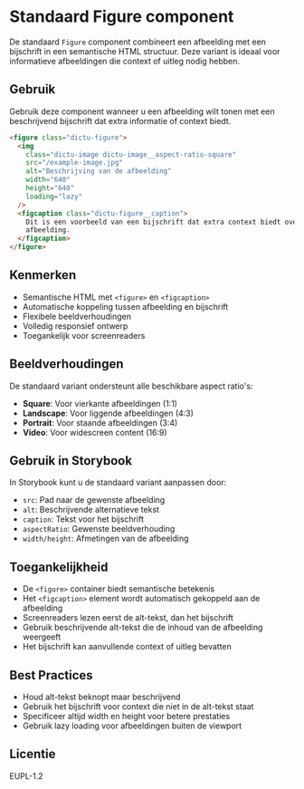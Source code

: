 # Standaard Figure component

De standaard `Figure` component combineert een afbeelding met een bijschrift in
een semantische HTML structuur. Deze variant is ideaal voor informatieve
afbeeldingen die context of uitleg nodig hebben.

## Gebruik

Gebruik deze component wanneer u een afbeelding wilt tonen met een beschrijvend
bijschrift dat extra informatie of context biedt.

```html
<figure class="dictu-figure">
  <img
    class="dictu-image dictu-image__aspect-ratio-square"
    src="/example-image.jpg"
    alt="Beschrijving van de afbeelding"
    width="640"
    height="640"
    loading="lazy"
  />
  <figcaption class="dictu-figure__caption">
    Dit is een voorbeeld van een bijschrift dat extra context biedt over de
    afbeelding.
  </figcaption>
</figure>
```

## Kenmerken

- Semantische HTML met `<figure>` en `<figcaption>`
- Automatische koppeling tussen afbeelding en bijschrift
- Flexibele beeldverhoudingen
- Volledig responsief ontwerp
- Toegankelijk voor screenreaders

## Beeldverhoudingen

De standaard variant ondersteunt alle beschikbare aspect ratio's:

- **Square**: Voor vierkante afbeeldingen (1:1)
- **Landscape**: Voor liggende afbeeldingen (4:3)
- **Portrait**: Voor staande afbeeldingen (3:4)
- **Video**: Voor widescreen content (16:9)

## Gebruik in Storybook

In Storybook kunt u de standaard variant aanpassen door:

- `src`: Pad naar de gewenste afbeelding
- `alt`: Beschrijvende alternatieve tekst
- `caption`: Tekst voor het bijschrift
- `aspectRatio`: Gewenste beeldverhouding
- `width/height`: Afmetingen van de afbeelding

## Toegankelijkheid

- De `<figure>` container biedt semantische betekenis
- Het `<figcaption>` element wordt automatisch gekoppeld aan de afbeelding
- Screenreaders lezen eerst de alt-tekst, dan het bijschrift
- Gebruik beschrijvende alt-tekst die de inhoud van de afbeelding weergeeft
- Het bijschrift kan aanvullende context of uitleg bevatten

## Best Practices

- Houd alt-tekst beknopt maar beschrijvend
- Gebruik het bijschrift voor context die niet in de alt-tekst staat
- Specificeer altijd width en height voor betere prestaties
- Gebruik lazy loading voor afbeeldingen buiten de viewport

## Licentie

EUPL-1.2
